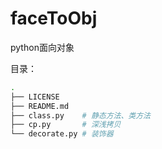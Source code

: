 # faceToObj
python面向对象

目录：
```bash
.
├── LICENSE
├── README.md
├── class.py    # 静态方法、类方法
├── cp.py  		# 深浅拷贝
└── decorate.py # 装饰器   
```